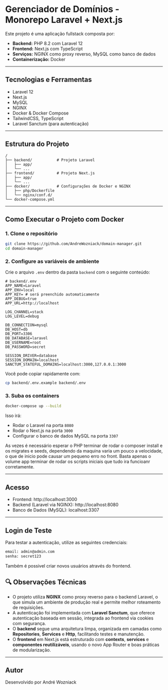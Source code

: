 # Gerenciador de Domínios - Monorepo Laravel + Next.js

Este projeto é uma aplicação fullstack composta por:

- **Backend:** PHP 8.2 com Laravel 12
- **Frontend:** Next.js com TypeScript
- **Serviços:** NGINX como proxy reverso, MySQL como banco de dados
- **Containerização:** Docker

---

## Tecnologias e Ferramentas

- Laravel 12
- Next.js
- MySQL
- NGINX
- Docker & Docker Compose
- TailwindCSS, TypeScript
- Laravel Sanctum (para autenticação)

---

## Estrutura do Projeto

```
/
├── backend/           # Projeto Laravel
│   ├── app/
│   └── ...
├── frontend/          # Projeto Next.js
│   ├── app/
│   └── ...
├── docker/            # Configurações de Docker e NGINX
│   ├── php/Dockerfile
│   └── nginx/conf.d/
└── docker-compose.yml
```

---

## Como Executar o Projeto com Docker

### 1. Clone o repositório
```bash
git clone https://github.com/AndreWozniack/domain-manager.git
cd domain-manager
```

### 2. Configure as variáveis de ambiente

Crie o arquivo `.env` dentro da pasta `backend` com o seguinte conteúdo:

```env
# backend/.env
APP_NAME=Laravel
APP_ENV=local
APP_KEY= # será preenchido automaticamente
APP_DEBUG=true
APP_URL=http://localhost

LOG_CHANNEL=stack
LOG_LEVEL=debug

DB_CONNECTION=mysql
DB_HOST=db
DB_PORT=3306
DB_DATABASE=laravel
DB_USERNAME=root
DB_PASSWORD=secret

SESSION_DRIVER=database
SESSION_DOMAIN=localhost
SANCTUM_STATEFUL_DOMAINS=localhost:3000,127.0.0.1:3000
```

Você pode copiar rapidamente com:
```bash
cp backend/.env.example backend/.env
```

### 3. Suba os containers

```bash
docker-compose up --build
```

Isso irá:

- Rodar o Laravel na porta `8080`
- Rodar o Next.js na porta `3000`
- Configurar o banco de dados MySQL na porta `3307`

As vezes é necessário esperar o PHP terminar de rodar o composer install e os migrates e seeds, dependendo da maquina varia um pouco a velocidade, o que de inicio pode causar um pequeno erro no front. Basta apenas o volume app terminar de rodar os scripts iniciais que tudo ira funcioanr corretamente.

---

## Acesso

- Frontend: http://localhost:3000
- Backend (Laravel via NGINX): http://localhost:8080
- Banco de Dados (MySQL): localhost:3307
---

## Login de Teste

Para testar a autenticação, utilize as seguintes credenciais:

```bash
email: admin@admin.com
senha: secret123
```
Também é possivel criar novos usuários através do frontend.

## 🔍 Observações Técnicas

- O projeto utiliza **NGINX** como proxy reverso para o backend Laravel, o que simula um ambiente de produção real e permite melhor roteamento de requisições.
- A autenticação foi implementada com **Laravel Sanctum**, que oferece autenticação baseada em sessão, integrada ao frontend via cookies com segurança.
- O **backend** segue uma arquitetura limpa, organizada em camadas como **Repositories**, **Services** e **Http**, facilitando testes e manutenção.
- O **frontend** em Next.js está estruturado com **contexts**, **services** e **componentes reutilizáveis**, usando o novo App Router e boas práticas de modularização.

---

## Autor

Desenvolvido por André Wozniack
